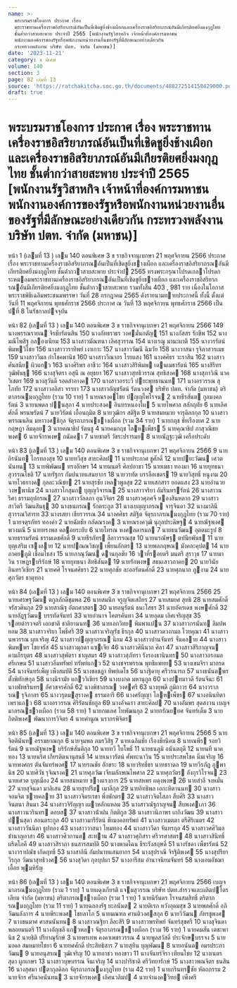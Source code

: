 ```yaml
---
name: >-
  พระบรมราชโองการ ประกาศ เรื่อง
  พระราชทานเครื่องราชอิสริยาภรณ์อันเป็นที่เชิดชูยิ่งช้างเผือกและเครื่องราชอิสริยาภรณ์อันมีเกียรติยศยิ่งมงกุฎไทย
  ชั้นต่ำกว่าสายสะพาย ประจำปี 2565 [พนักงานรัฐวิสาหกิจ เจ้าหน้าที่องค์การมหาชน
  พนักงานองค์การของรัฐหรือพนักงานหน่วยงานอื่นของรัฐที่มีลักษณะอย่างเดียวกัน
  กระทรวงพลังงาน บริษัท ปตท. จำกัด (มหาชน)]
date: '2023-11-21'
category: ข พิเศษ
volume: 140
section: 3
page: 82 เล่มที่ 13
source: 'https://ratchakitcha.soc.go.th/documents/488272514158429000.pdf'
draft: true
---
```


# พระบรมราชโองการ ประกาศ เรื่อง พระราชทานเครื่องราชอิสริยาภรณ์อันเป็นที่เชิดชูยิ่งช้างเผือกและเครื่องราชอิสริยาภรณ์อันมีเกียรติยศยิ่งมงกุฎไทย ชั้นต่ำกว่าสายสะพาย ประจำปี 2565 [พนักงานรัฐวิสาหกิจ เจ้าหน้าที่องค์การมหาชน พนักงานองค์การของรัฐหรือพนักงานหน่วยงานอื่นของรัฐที่มีลักษณะอย่างเดียวกัน กระทรวงพลังงาน บริษัท ปตท. จำกัด (มหาชน)]

หน้า 1 (เลมที่ 13 ) เลม 140 ตอนพิเศษ 3 ข ราชกิจจานุเบกษา 21 พฤศจิกายน 2566 ประกาศ เรื่อง พระราชทานเครื่องราชอิสริยาภรณอันเป็นที่เชิดชูยิ่งชางเผือก และเครื่องราชอิสริยาภรณอันมีเกียรติยศยิ่งมงกุฎไทย ชั้นต่ํากวาสายสะพาย ประจําป 2565 ทรงพระกรุณาโปรดเกลาโปรดกระหมอมพระราชทานเครื่องราชอิสริยาภรณอันเป็นที่เชิดชูยิ่งชางเผือก และเครื่องราชอิสริยาภรณอันมีเกียรติยศยิ่งมงกุฎไทย ชั้นต่ํากวาสายสะพาย รวมทั้งสิ้น 403 , 981 ราย เนื่องในโอกาสพระราชพิธีเฉลิมพระชนมพรรษา วันที่ 28 กรกฎาคม 2565 ดังรายนามทายประกาศนี้ ทั้งนี้ ตั้งแต่วันที่ 11 พฤศจิกายน พุทธศักราช 2566 ประกาศ ณ วันที่ 13 พฤศจิกายน พุทธศักราช 2566 เป็นปที่ 8 ในรัชกาลปจจุบัน

หน้า 82 (เลมที่ 13 ) เลม 140 ตอนพิเศษ 3 ข ราชกิจจานุเบกษา 21 พฤศจิกายน 2566 149 นางพรรณรายณ จิรชัยรัตนสิน 150 นางภัทธราธร วงศมั่นกตัญู 151 นางภัสสร รักชีพ 152 นางมณีไพสิฐ กลองเนียม 153 นางสาวมัณฑนา เลิศสุวรรณ 154 นางเรณู มานะผาติ 155 นางวรรัตน์ พิมพวิไชย 156 นางสาววราทิพย์ เงาเกาะ 157 นางสาววัฒนี ฉิมวัย 158 นางวาสนา รุจิภาสวรเมธ 159 นางสาววิมล กําโชคพานิช 160 นางสาววีณากร โรยแสง 161 นางศศิธร วะราสิน 162 นางสาวศันสนีย ผิวแกว 163 นางศิริพร อาชีวะ 164 นางสาวสิริพิมพ เดนเมธารัตน์ 165 นางสิรีทร วุฒิพันธุ 166 นางสุจิตรา อสุนี ณ อยุธยา 167 นางสาวสุทธิวรรณ สุทธิสงค 168 นางสุภาวิณี นาควิเชตร 169 นางสุวันดี รอดสําอางค 170 นางสาวอรระวี ปยะพุทธานนท 171 นางอรวรรณ สุโภทัย 172 นางสาวอลิสา จรรยา 173 นางสาวอัญชรัตน์ รัตนวงศ บริษัท ปตท. จํากัด (มหาชน) ตริตาภรณมงกุฎไทย (รวม 10 ราย) 1 นายณรงคไชย ปญญไพโรจน 2 นายธีรสันต กูลมงคลรัตน์ 3 นายนพดล ปนสุภา 4 นายประสงค อินทรหนองไผ 5 นายไพศาล สลักฤทัย 6 นายเลิศศักดิ์ พรนพรัตน์ 7 นายวิรัตน์ เอื้อนฤมิต 8 นายวุฒิกร สติฐิต 9 นายสมหมาย จารุดิลกกุล 10 นางสาวพรรณนลิน มหาวงศธิกุล จัตุรถาภรณชางเผือก (รวม 34 ราย) 1 นายกฤช ชัยเรืองยศ 2 นายกฤษฎา ลิ่มดุลย 3 นายคณาธิป รัตนชู 4 นายคมกฤช โลหเพ็ชร 5 นายคุณาธิป ภาสุวณิชยพงศ 6 นายจักรพงษ ถนัดคา 7 นายชาตรี วัชระปรารมย 8 นายณัฏฐะวุฒิ เครือประดับ

หน้า 83 (เลมที่ 13 ) เลม 140 ตอนพิเศษ 3 ข ราชกิจจานุเบกษา 21 พฤศจิกายน 2566 9 นายถิรนันท ไกรทองสุข 10 นายทวีสุข สายะศิลป 11 นายประกาศ ชูศักดิ์ 12 นายปยะวัฒน เศวตนันทน 13 นายพิพัฒน ทรงอักษร 14 นายมนตรี ศิลปอาชา 15 นายเมธา ทองมา 16 นายยุทธนา สุวรรณโชติ 17 นายรัฐกร กัมปนาทแสนยากร 18 นายวรทัต บรรลือเขตร 19 นายวิสุทธิ์ หนูงาม 20 นายไวธยางค กุลละวณิชย 21 นายสุรชัย เหลาพูลสุข 22 นายเสกสรร ยอดแสง 23 นายอํานวย วงษพานิช 24 นางสาวโกสุมภ บุญญวิจารณ 25 นางสาวจริยา อัมรินทรรัตน์ 26 นางสาวนริศา ธรรมอุปกรณ 27 นางสาววัลลภา อุนวิจิตร 28 นางสาวศุภศจี หองสินหลาก 29 นางสาวสาวิตรี วัฒนสินธุ 30 นางธนภรณ รักตระกูล 31 นางเบญญาภรณ จารุจินดา 32 นางมาลินี สุวรรณวิสารท 33 นางรสยา เธียรวรรณ 34 นางศศิธร สติฐิต จัตุรถาภรณมงกุฎไทย (รวม 70 ราย) 1 นายจตุรภัทร ทองคํา 2 นายฉัตชัย กลัดณรงค 3 นายณรงควุฒิ นุกุลประดิษฐ 4 นายณัฐพงศ พวงมณี 5 นายทรงพล คลอยระยับ 6 นายโทรณ หงศลดารมภ 7 นายธนวัฒน อุตตมะรูป 8 นายธรรมรัตน์ ธรรมเดชศักดิ์ 9 นายธีรภัทร ลีลาวรรณสุข 10 นายนรณัษฐ ตปนียพันธ 11 นายบุญเสริม เซงลาย 12 นายปณณวิชญ เพี้ยนภักตร 13 นายพลกฤษณ มังคละคุปต 14 นายภาคยภูมิ เชื่อมไธสง 15 นายภาณุวัฒน ดานกุลชัย 16 วาที่รอยตรี มนตรี สุราวุธ 17 นายมาวิน ราษฎรบริรักษ์ 18 นายยุทธนา สิทธิสันต 19 นายรักพงษ สธนเสาวภาคย 20 นายวินัย อินทรวิเชียร 21 นายศศิ โรจนศศิธรา 22 นายศุภชัย ละออรัตนศักดิ์ 23 นายศุภนาถ ภูงาม 24 นายศุภวัตร ธาตุทอง

หน้า 84 (เลมที่ 13 ) เลม 140 ตอนพิเศษ 3 ข ราชกิจจานุเบกษา 21 พฤศจิกายน 2566 25 นายเศรษฐวัฒน ตกูลภักดีชุมพล 26 นายสมนึก จรูญจิตเสถียร 27 นายสมยศ สุทธิ 28 นายสมศักดิ์ จรัสวศินกุล 29 นายสาณิฐ อัตถศาสตร 30 นายอนุรัตน์ ธนะโสธร 31 นายอัครเดช พงษศักดิ์ 32 นายอัฏฐวัฒน บรรทัดจันทร์ 33 นายอํานาจ โคตรคันทา 34 นายอุดม เลิศเจริญสุข 35 รอยตํารวจตรี เอกชาติ ชาติยานนท 36 นายเอกวิทย พิมพาแปน 37 นางสาวกรนันท ลิมปพยอม 38 นางสาวจริยา โพธิ์ศรี 39 นางสาวเจริญรัช ธีรกุล 40 นางสาวดวงกมล ไวยคุณา 41 นางสาวนพวรรณ ผุยเจริญ 42 นางสาวปญญาภรณ นิยม 43 นางสาวปานจันทร์ จั่นคลาย 44 นางสาวพิมพพร ไชยจรัส 45 นางสาวมุกดา แซเจีย 46 นางสาวศินีนาถ ศิลา 47 นางสาวสิริกาญจน คามภีรบุตร 48 นางสาวสุพัตรา ชาญสมร 49 นางสาวสุภัทรา รังรองธานินทร 50 นางสาวอรอมล ศรีเกษม 51 นางสาวอิ่มทรัพย์ ทรัพย์แกว 52 นางขจรพรรณ พุทธิแพทย 53 นางเขมจิรา มากรด 54 นางจันทร์เพ็ญ เพ็งสมบัติ 55 นางชลชฎา ทิพย์เดโช 56 นางฐิดายุ ศรีวรนารถ 57 นางธนันตพร ตั้งพิทักษ์กุล 58 นางนิรามัย แกววิเชียร 59 นางบงกต มหานุกูล 60 นางปทมาวดี รัตนจีนะ 61 นางพัทธรินทร อัศวขจรศักดิ์ 62 นางพิชาภรณ วงศศรี 63 นางยุพดี ภูมิถาวร 64 นางวราภรณ รุจิภากร 65 นางวรุตมสุรางค ธรรมอารี 66 นางศรัญญา โลหเพ็ชร 67 นางอนินทิตา เพราแกว 68 นางอรวรรณ ศิริรัตนชัยกูล 69 นางอัจฉรา สายะศิลป 70 นางอัมพร สุดสงวน เบญจมาภรณชางเผือก (รวม 58 ราย) 1 นายกมเลศ ไทพัฒนกุล 2 นายกรัณยยศ จันทร์เต็ม 3 นายกิตติพงศ พัฒนาการวิจิตร 4 นายคํานูณ นรากรพิจิตร

หน้า 85 (เลมที่ 13 ) เลม 140 ตอนพิเศษ 3 ข ราชกิจจานุเบกษา 21 พฤศจิกายน 2566 5 นายจิตตินันท อรรฆยาณกุล 6 นายจุมพล ภมรวิสิฐ 7 นายเฉลิมชัย เรืองชัยนิคม 8 นายณพีร รอยวิรัตน์ 9 นายณัฐพงษ บริรักษ์สันติกุล 10 นายทวี ใบโพธิ์ 11 นายธนภูมิ อนันตฤดี 12 นายนที นาคทอง 13 นายนริศ เกียรติตนานุสนธิ์ 14 นายเนาวรัตน์ ศัพทะนาวิน 15 นายประสพโชค นิ่มเจริญ 16 นายพงศกร ตันจันทร์พงศ 17 นายรณชัย อักขระ 18 นายวริทธิ์ธร นาทธราดล 19 นายวีรภัฎ ภูพานิช 20 นายศิวัช รุจิณรงค 21 นายศุภวัฒ เจียมลักษณไพศาล 22 นายศุภวัตร อังกุรวิโรจน 23 นายเศวต บุญเมือง 24 นายสมหมาย ชางแรงการ 25 นายสหพร ผดุงพงษ 26 นายสําลี จงหมั่น 27 นายสุจินดา มาลิเสน 28 นายสุรปรีช เมาลีกุล 29 นายอิทธิพล เอกะหิตานนท 30 นางสาวจอมจิต ซายคลาย 31 นางสาวจิตรเรขา พึ่งพักตร 32 นางสาวจิตโสภา สืบศิริ 33 นางสาวจินตนา สินมา 34 นางสาวจิรัญญา เผาหลักแหลม 35 นางสาวณัฐกาญจน สืบพงศเภา 36 นางสาวนวรินทร ดอบส 37 นางสาวน้ําฝน กิตติกูล 38 นางสาวนิภาพร เถกิงวัฒน 39 นางสาวปนสุดา สอนตระกูล 40 นางสาวมารีรัตน์ ชัยมงคลทรัพย์ 41 นางสาวเมตตา ตรีศิริเนตร 42 นางสาววันนิตา ธูปทอง 43 นางสาววาสนา ไหมทอง 44 นางสาววีดา จันทรกุล 45 นางสาวศศิวิมล ชํานาญอาสา 46 นางสาวศิวกานต สะทาน 47 นางสาวศุภิสรา ศรีวรศาสตร 48 นางสาวสินิทธิ์ ผริตโภคี 49 นางสาวสิราภา ธนสารสมบัติ 50 นางพาดไฉน ธีระรังสฤษดิ์ 51 นางรัชดา เพ็ชรรัตน์ 52 นางวราปณัช เกิดฤทธิ์ 53 นางสาลินี กัมปนาทแสนยากร 54 นางสุปราณี จิรฐิติพงศ 55 นางสุปรียา วีรกุล วัฒนาสุทธิวงศ 56 นางสุวิดา กุลบุปผา 57 นางอารีสม อํานาจนิยมจันทร์ 58 นางเอมอัชฌา เอื้อย พุมหิรัญ

หน้า 86 (เลมที่ 13 ) เลม 140 ตอนพิเศษ 3 ข ราชกิจจานุเบกษา 21 พฤศจิกายน 2566 เบญจมาภรณมงกุฎไทย (รวม 1 ราย) 1 นายผดุงเกียรติ แจมสุวรรณ บริษัท ปตท.สํารวจและผลิตปโตรเลียม จํากัด (มหาชน) ตริตาภรณชางเผือก (รวม 1 ราย) 1 นายนิรันดร โรจนสมสิทธิ์ ตริตาภรณมงกุฎไทย (รวม 11 ราย) 1 นายฉลองรัฐ ยะอนันต 2 นายดิเรก หวังอุดมสุข 3 นายพลศักดิ์ อภิวัฒนลังการ 4 นายพีระพงศ ไชยลาโภ 5 นายมณฑล ศานติวงศสกุล 6 นายวิวัฒน ภัทรชูพงศ 7 นางชนมาศ ศาสนนันทน 8 นางสาวณฐิยา ลีละสิริ 9 นางสาวพรทิพย์ จันทร์สุขศรี 10 นางสุจินดา พลอยมนตรี 11 นางอัญชลี แกวหลา จัตุรถาภรณชางเผือก (รวม 16 ราย) 1 นายคมสัน เตชะพานิช 2 นายธิติ ปรียาณุรักษ์ 3 นายพรเทพ คงคาเพชรวรรณ 4 นายพูลสวัสดิ์ ประจักษบรรจง 5 นายมงคล สมหมายไชยา 6 นายยศศักดิ์ ประสิทธิสาร 7 นายสุทิน บุญพัฒน 8 นายอนันต อมรประภาวัฒน 9 นายอนุสรณ วุฒิเจริญ 10 นายอาชว ทองขาว 11 นางจันทร์จิรา เทียนไชย 12 นางเนตรสุดา ผูกเกษร 13 นางสาวบุษบรรณ จีนเจริญ 14 นางปาริชาติ ศรีวิทยารักษ์ 15 นางสาวพณจิตร ธนสิน 16 นางสุศมา ปตากุลดิลก จัตุรถาภรณมงกุฎไทย (รวม 42 ราย) 1 นายกรินทรชัย หัตถกรรม 2 นายจักร ศรีนาคนันทน 3 นายจักรพงศ เลิศนวลิมป 4 นายจํานงควิทย เพ็งศรี
